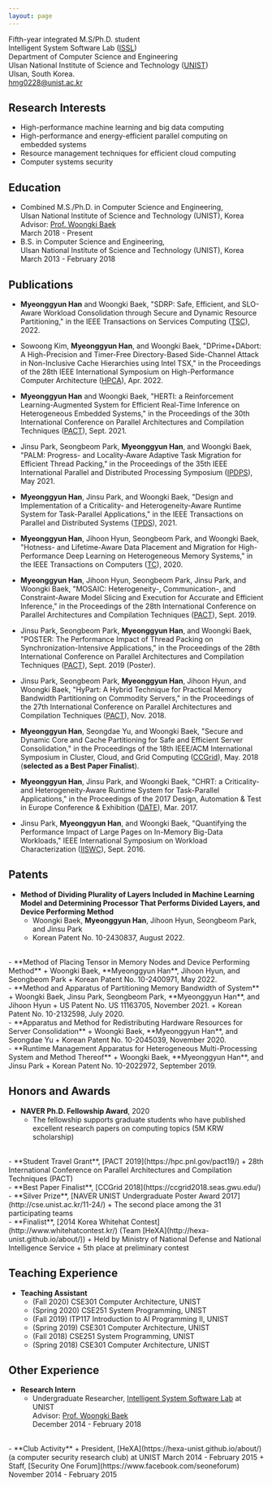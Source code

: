 ```yaml
---
layout: page
---
```


Fifth-year integrated M.S/Ph.D. student  
Intelligent System Software Lab ([ISSL](http://issl.unist.ac.kr))  
Department of Computer Science and Engineering  
Ulsan National Institute of Science and Technology ([UNIST](http://unist.ac.kr))  
Ulsan, South Korea.  
<i class="fa fa-envelope"></i><a href="mailto:hmg0228@unist.ac.kr"> hmg0228@unist.ac.kr</a>  
  
## Research Interests  
- High-performance machine learning and big data computing  
- High-performance and energy-efficient parallel computing on embedded systems  
- Resource management techniques for efficient cloud computing
- Computer systems security  
   
## Education  
  - Combined M.S./Ph.D. in Computer Science and Engineering,  
    Ulsan National Institute of Science and Technology (UNIST), Korea  
    Advisor: [Prof. Woongki Baek](https://sites.google.com/site/woongkibaek/)  
    March 2018 - Present 
  - B.S. in Computer Science and Engineering,  
    Ulsan National Institute of Science and Technology (UNIST), Korea    
    March 2013 - February 2018   
  
## Publications  
  - **Myeonggyun Han** and Woongki Baek, "SDRP: Safe, Efficient, and SLO-Aware Workload Consolidation through Secure and Dynamic Resource Partitioning," in the IEEE Transactions on Services Computing ([TSC](https://www.computer.org/csdl/journal/sc)), 2022.  
    
  - Sowoong Kim, **Myeonggyun Han**, and Woongki Baek, "DPrime+DAbort: A High-Precision and Timer-Free Directory-Based Side-Channel Attack in Non-Inclusive Cache Hierarchies using Intel TSX," in the Proceedings of the 28th IEEE International Symposium on High-Performance Computer Architecture ([HPCA](https://hpca-conf.org/2022/)), Apr. 2022.  
 
  - **Myeonggyun Han** and Woongki Baek, "HERTI: a Reinforcement Learning-Augmented System for Efficient Real-Time Inference on Heterogeneous Embedded Systems," in the Proceedings of the 30th International Conference on Parallel Architectures and Compilation Techniques ([PACT](http://pact21.snu.ac.kr/)), Sept. 2021.  
 
  - Jinsu Park, Seongbeom Park, **Myeonggyun Han**, and Woongki Baek, "PALM: Progress- and Locality-Aware Adaptive Task Migration for Efficient Thread Packing," in the Proceedings of the 35th IEEE International Parallel and Distributed Processing Symposium ([IPDPS](https://www.ipdps.org/)), May 2021.  
 
  - **Myeonggyun Han**, Jinsu Park, and Woongki Baek, "Design and Implementation of a Criticality- and Heterogeneity-Aware Runtime System for Task-Parallel Applications," in the IEEE Transactions on Parallel and Distributed Systems ([TPDS](https://www.computer.org/csdl/journal/td)), 2021.  
  
  - **Myeonggyun Han**, Jihoon Hyun, Seongbeom Park, and Woongki Baek, "Hotness- and Lifetime-Aware Data Placement and Migration for High-Performance Deep Learning on Heterogeneous Memory Systems," in the IEEE Transactions on Computers ([TC](https://www.computer.org/csdl/journal/tc)), 2020.  
    
  - **Myeonggyun Han**, Jihoon Hyun, Seongbeom Park, Jinsu Park, and Woongki Baek, "MOSAIC: Heterogeneity-, Communication-, and Constraint-Aware Model Slicing and Execution for Accurate and Efficient Inference," in the Proceedings of the 28th International Conference on Parallel Architectures and Compilation Techniques ([PACT](https://hpc.pnl.gov/pact19/)), Sept. 2019.  
    
  - Jinsu Park, Seongbeom Park, **Myeonggyun Han**, and Woongki Baek, "POSTER: The Performance Impact of Thread Packing on Synchronization-Intensive Applications," in the Proceedings of the 28th International Conference on Parallel Architectures and Compilation Techniques ([PACT](https://hpc.pnl.gov/pact19/)), Sept. 2019 (Poster).  
    
  - Jinsu Park, Seongbeom Park, **Myeonggyun Han**, Jihoon Hyun, and Woongki Baek, "HyPart: A Hybrid Technique for Practical Memory Bandwidth Partitioning on Commodity Servers," in the Proceedings of the 27th International Conference on Parallel Architectures and Compilation Techniques ([PACT](https://www.cs.ucy.ac.cy/conferences/pact2018/index.php)), Nov. 2018.  
    
  - **Myeonggyun Han**, Seongdae Yu, and Woongki Baek, "Secure and Dynamic Core and Cache Partitioning for Safe and Efficient Server Consolidation," in the Proceedings of the 18th IEEE/ACM International Symposium in Cluster, Cloud, and Grid Computing ([CCGrid](https://ccgrid2018.seas.gwu.edu/)), May. 2018 (**selected as a Best Paper Finalist**).
  
  - **Myeonggyun Han**, Jinsu Park, and Woongki Baek, "CHRT: a Criticality- and Heterogeneity-Aware Runtime System for Task-Parallel Applications," in the Proceedings of the 2017 Design, Automation & Test in Europe Conference & Exhibition ([DATE](https://www.date-conference.com/date17/)), Mar. 2017.
  
  - Jinsu Park, **Myeonggyun Han**, and Woongki Baek, "Quantifying the Performance Impact of Large Pages on In-Memory Big-Data Workloads," IEEE International Symposium on Workload Characterization ([IISWC](http://www.iiswc.org/iiswc2016/)), Sept. 2016.
  
## Patents  
  - **Method of Dividing Plurality of Layers Included in Machine Learning Model and Determining Processor That Performs Divided Layers, and Device Performing Method**  
    + Woongki Baek, **Myeonggyun Han**, Jihoon Hyun, Seongbeom Park, and Jinsu Park   
    + Korean Patent No. 10-2430837, August 2022.  
<br>  
  - **Method of Placing Tensor in Memory Nodes and Device Performing Method**  
    + Woongki Baek, **Myeonggyun Han**, Jihoon Hyun, and Seongbeom Park   
    + Korean Patent No. 10-2400971, May 2022.  
<br>  
  - **Method and Apparatus of Partitioning Memory Bandwidth of System**  
    + Woongki Baek, Jinsu Park, Seongbeom Park, **Myeonggyun Han**, and Jihoon Hyun  
    + US Patent No. US 11163705, November 2021.  
    + Korean Patent No. 10-2132598, July 2020.  
<br>  
  - **Apparatus and Method for Redistributing Hardware Resources for Server Consolidation**  
    + Woongki Baek, **Myeonggyun Han**, and Seongdae Yu  
    + Korean Patent No. 10-2045039, November 2020.  
<br>  
  - **Runtime Management Apparatus for Heterogeneous Multi-Processing System and Method Thereof**  
    + Woongki Baek, **Myeonggyun Han**, and Jinsu Park  
    + Korean Patent No. 10-2022972, September 2019.  
  
## Honors and Awards  
  - **NAVER Ph.D. Fellowship Award**, 2020    
    + The fellowship supports graduate students who have published excellent research papers on computing topics (5M KRW scholarship)  
<br>  
  - **Student Travel Grant**, [PACT 2019](https://hpc.pnl.gov/pact19/)   
    + 28th International Conference on Parallel Architectures and Compilation Techniques (PACT)  
<br>  
  - **Best Paper Finalist**, [CCGrid 2018](https://ccgrid2018.seas.gwu.edu/)  
<br>
  - **Silver Prize**, [NAVER UNIST Undergraduate Poster Award 2017](http://cse.unist.ac.kr/11-24/)   
    + The second place among the 31 participating teams  
<br>  
  - **Finalist**, [2014 Korea Whitehat Contest](http://www.whitehatcontest.kr/) (Team [HeXA](http://hexa-unist.github.io/about/))  
    + Held by Ministry of National Defense and National Intelligence Service  
    + 5th place at preliminary contest  
  
## Teaching Experience  
  - **Teaching Assistant**  
    + (Fall 2020) CSE301 Computer Architecture, UNIST  
    + (Spring 2020) CSE251 System Programming, UNIST  
    + (Fall 2019) ITP117 Introduction to AI Programming II, UNIST  
    + (Spring 2019) CSE301 Computer Architecture, UNIST  
    + (Fall 2018) CSE251 System Programming, UNIST  
    + (Spring 2018) CSE301 Computer Architecture, UNIST  
  
## Other Experience  
  - **Research Intern**  
    + Undergraduate Researcher, [Intelligent System Software Lab](http://issl.unist.ac.kr) at UNIST  
      Advisor: [Prof. Woongki Baek](https://sites.google.com/site/woongkibaek/)  
      December 2014 - February 2018   
<br>  
  - **Club Activity**  
    + President, [HeXA](https://hexa-unist.github.io/about/) (a computer security research club) at UNIST  
      March 2014 - February 2015  
    + Staff, [Security One Forum](https://www.facebook.com/seoneforum)  
      November 2014 - February 2015  
  
